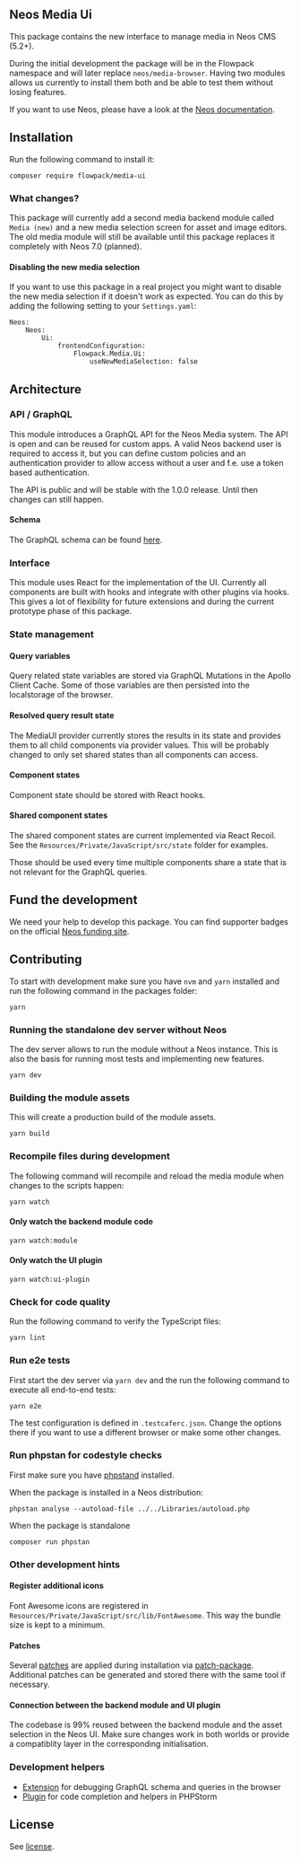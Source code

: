 Neos Media Ui
-------------

This package contains the new interface to manage media in Neos CMS (5.2+).

During the initial development the package will be in the Flowpack namespace and will
later replace `neos/media-browser`. Having two modules allows us currently to install
them both and be able to test them without losing features.

If you want to use Neos, please have a look at the [Neos documentation](http://neos.readthedocs.org/en/stable/).

## Installation

Run the following command to install it:

    composer require flowpack/media-ui 
    
### What changes?

This package will currently add a second media backend module called `Media (new)` and a new 
media selection screen for asset and image editors.
The old media module will still be available until this package replaces it completely with Neos 7.0 (planned).
    
#### Disabling the new media selection

If you want to use this package in a real project you might want to 
disable the new media selection if it doesn't work as expected.
You can do this by adding the following setting to your `Settings.yaml`:

    Neos:
        Neos:
            Ui:
                frontendConfiguration:
                    Flowpack.Media.Ui:
                        useNewMediaSelection: false 
    
## Architecture

### API / GraphQL

This module introduces a GraphQL API for the Neos Media system.
The API is open and can be reused for custom apps. A valid Neos backend user is required to access it,
but you can define custom policies and an authentication provider to allow access without a user 
and f.e. use a token based authentication.

The API is public and will be stable with the 1.0.0 release.
Until then changes can still happen.

#### Schema

The GraphQL schema can be found [here](Resources/Private/GraphQL/schema.root.graphql). 

### Interface

This module uses React for the implementation of the UI. Currently all components are built with hooks and
integrate with other plugins via hooks.
This gives a lot of flexibility for future extensions and during the current prototype phase of this package.

### State management

#### Query variables

Query related state variables are stored via GraphQL Mutations in the Apollo Client Cache.
Some of those variables are then persisted into the localstorage of the browser.

#### Resolved query result state

The MediaUI provider currently stores the results in its state and provides them to
all child components via provider values.
This will be probably changed to only set shared states than all components can access.

#### Component states

Component state should be stored with React hooks.

#### Shared component states

The shared component states are current implemented via React Recoil.
See the `Resources/Private/JavaScript/src/state` folder for examples.

Those should be used every time multiple components share a state that is not relevant for
the GraphQL queries.

## Fund the development

We need your help to develop this package. You can find supporter badges on the official [Neos funding site](https://neosfunding.sandstorm.de/en).

## Contributing

To start with development make sure you have `nvm` and `yarn` installed and run the following command in the packages folder:

    yarn
    
### Running the standalone dev server without Neos

The dev server allows to run the module without a Neos instance.
This is also the basis for running most tests and implementing new features.

    yarn dev

### Building the module assets

This will create a production build of the module assets.

    yarn build
    
### Recompile files during development

The following command will recompile and reload the media module when changes to the scripts happen:

    yarn watch
    
#### Only watch the backend module code

    yarn watch:module
    
#### Only watch the UI plugin

    yarn watch:ui-plugin

### Check for code quality

Run the following command to verify the TypeScript files:

    yarn lint
    
### Run e2e tests

First start the dev server via `yarn dev` and the run the following command to execute all end-to-end tests: 

    yarn e2e

The test configuration is defined in `.testcaferc.json`. Change the options there if you want to use
a different browser or make some other changes.

### Run phpstan for codestyle checks

First make sure you have [phpstand](https://phpstan.org) installed.

When the package is installed in a Neos distribution:

    phpstan analyse --autoload-file ../../Libraries/autoload.php
    
When the package is standalone

    composer run phpstan 
    
### Other development hints

#### Register additional icons

Font Awesome icons are registered in `Resources/Private/JavaScript/src/lib/FontAwesome`.
This way the bundle size is kept to a minimum.

#### Patches

Several [patches](patches) are applied during installation via [patch-package](https://github.com/ds300/patch-package).
Additional patches can be generated and stored there with the same tool if necessary.

#### Connection between the backend module and UI plugin

The codebase is 99% reused between the backend module and the asset selection in the Neos UI.
Make sure changes work in both worlds or provide a compatiblity layer in the corresponding initialisation.
    
### Development helpers

* [Extension](https://github.com/apollographql/apollo-client-devtools) for debugging GraphQL schema and queries in the browser
* [Plugin](https://plugins.jetbrains.com/plugin/8097-js-graphql) for code completion and helpers in PHPStorm

## License

See [license](LICENSE).
